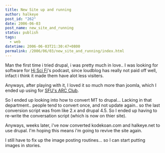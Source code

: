 ```yaml
---
title: New Site up and running
author: halkeye
post_id: "262"
date: 2006-06-03
post_name: new_site_and_running
status: publish
tags:
  - web
datetime: 2006-06-03T21:30:47+0800
permalink: /2006/06/03/new_site_and_running/index.html
---
```


Man the first time i tried drupal, i was pretty much in love.. I was looking for software for [Hi Sci Fi](https://web.archive.org/web/20060504020933/http://www.hiscifi.com:80/)'s podcast, since loudblog has really not paid off well, infact i think it made them have alot less visiters.

Anyways, after playing with it, I loved it so much more than joomla, which I ended up using for [SFU's ARC Club](https://web.archive.org/web/20060511223523/http://www.sfuarc.com:80/).

So I ended up looking into how to convert MT to drupal... Lacking in that department.. people tend to convert once, and not update again.. so the last conversion script was from like 2.x and drupal 4.5. So I ended up having to re-write the conversation script (which is now on thier site).

Anyways, weeks later, i've now converted kodekoan.com and halkeye.net to use drupal. I'm hoping this means i'm going to revive the site again.

I still have to fix up the image posting routines... so I can start putting images in stories.
